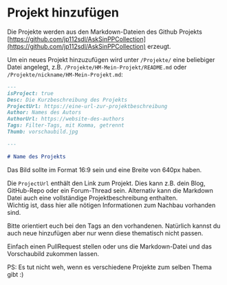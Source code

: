# Projekt hinzufügen

Die Projekte werden aus den Markdown-Dateien des Github Projekts [https://github.com/jp112sdl/AskSinPPCollection](https://github.com/jp112sdl/AskSinPPCollection) erzeugt.

Um ein neues Projekt hinzuzufügen wird unter `/Projekte/` eine beliebiger Datei angelegt, z.B. `/Projekte/HM-Mein-Projekt/README.md` oder `/Projekte/nickname/HM-Mein-Projekt.md`:

```markdown
---
isProject: true
Desc: Die Kurzbeschreibung des Projekts
ProjectUrl: https://eine-url-zur-projektbeschreibung
Author: Names des Autors
AuthorUrl: https://website-des-authors
Tags: Filter-Tags, mit Komma, getrennt
Thumb: vorschaubild.jpg

---

# Name des Projekts
```

Das Bild sollte im Format 16:9 sein und eine Breite von 640px haben.

Die `ProjectUrl` enthält den Link zum Projekt.
Dies kann z.B. dein Blog, GitHub-Repo oder ein Forum-Thread sein.
Alternativ kann die Markdown Datei auch eine vollständige Projektbeschreibung enthalten.  
Wichtig ist, dass hier alle nötigen Informationen zum Nachbau vorhanden sind.

Bitte orientiert euch bei den Tags an den vorhandenen. Natürlich kannst du auch neue hinzufügen
aber nur wenn diese thematisch nicht passen.

Einfach einen PullRequest stellen oder uns die Markdown-Datei und das Vorschaubild zukommen lassen.

PS: Es tut nicht weh, wenn es verschiedene Projekte zum selben Thema gibt :)

